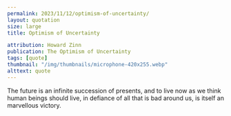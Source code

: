 ```yaml
---
permalink: 2023/11/12/optimism-of-uncertainty/
layout: quotation
size: large
title: Optimism of Uncertainty

attribution: Howard Zinn
publication: The Optimism of Uncertainty
tags: [quote]
thumbnail: "/img/thumbnails/microphone-420x255.webp"
alttext: quote
---
```


The future is an infinite succession of presents, and to live now as we think human beings should live, 
in defiance of all that is bad around us, is itself an marvellous victory.
